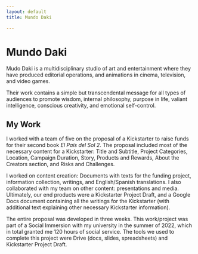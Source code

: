 ```yaml
---
layout: default
title: Mundo Daki

---
```


# Mundo Daki
Mudo Daki is a multidisciplinary studio of art and entertainment where they have produced editorial operations, and animations in cinema, television, and video games. 

Their work contains a simple but transcendental message for all types of audiences to promote wisdom, internal philosophy, purpose in life, valiant intelligence, conscious creativity, and emotional self-control.

## My Work
I worked with a team of five on the proposal of a Kickstarter to raise funds for their second book _El País del Sol 2_. The proposal included most of the necessary content for a Kickstarter: Title and Subtitle, Project Categories, Location, Campaign Duration, Story, Products and Rewards, About the Creators section, and Risks and Challenges.

I worked on content creation: Documents with texts for the funding project, information collection, writings, and English/Spanish translations. I also collaborated with my team on other content: presentations and media. Ultimately, our end products were a Kickstarter Project Draft, and a Google Docs document containing all the writings for the Kickstarter (with additional text explaining other necessary Kickstarter information).

The entire proposal was developed in three weeks. This work/project was part of a Social Immersion with my university in the summer of 2022, which in total granted me 120 hours of social service. The tools we used to complete this project were Drive (docs, slides, spreadsheets) and Kickstarter Project Draft. 
